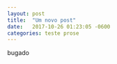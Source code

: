 ```yaml
---
layout: post
title:  "Um novo post"
date:   2017-10-26 01:23:05 -0600
categories: teste prose
---
```

bugado
